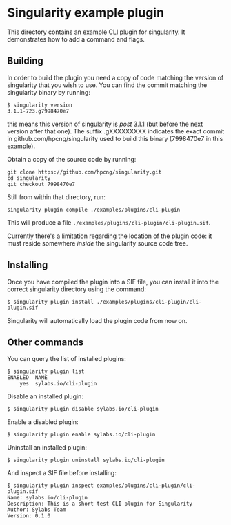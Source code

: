 Singularity example plugin
==========================

This directory contains an example CLI plugin for singularity. It
demonstrates how to add a command and flags.

Building
--------

In order to build the plugin you need a copy of code matching the
version of singularity that you wish to use. You can find the commit
matching the singularity binary by running:

    $ singularity version
    3.1.1-723.g7998470e7

this means this version of singularity is _post_ 3.1.1 (but before the
next version after that one). The suffix .gXXXXXXXXX indicates the exact
commit in github.com/hpcng/singularity used to build this binary
(7998470e7 in this example).

Obtain a copy of the source code by running:

    git clone https://github.com/hpcng/singularity.git
    cd singularity
    git checkout 7998470e7

Still from within that directory, run:

	singularity plugin compile ./examples/plugins/cli-plugin

This will produce a file `./examples/plugins/cli-plugin/cli-plugin.sif`.

Currently there's a limitation regarding the location of the plugin
code: it must reside somewhere _inside_ the singularity source code
tree.

Installing
----------

Once you have compiled the plugin into a SIF file, you can install it
into the correct singularity directory using the command:

	$ singularity plugin install ./examples/plugins/cli-plugin/cli-plugin.sif

Singularity will automatically load the plugin code from now on.

Other commands
--------------

You can query the list of installed plugins:

    $ singularity plugin list
    ENABLED  NAME
        yes  sylabs.io/cli-plugin

Disable an installed plugin:

    $ singularity plugin disable sylabs.io/cli-plugin

Enable a disabled plugin:

    $ singularity plugin enable sylabs.io/cli-plugin

Uninstall an installed plugin:

    $ singularity plugin uninstall sylabs.io/cli-plugin

And inspect a SIF file before installing:

    $ singularity plugin inspect examples/plugins/cli-plugin/cli-plugin.sif
    Name: sylabs.io/cli-plugin
    Description: This is a short test CLI plugin for Singularity
    Author: Sylabs Team
    Version: 0.1.0
